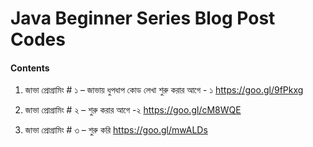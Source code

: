 # Java Beginner Series Blog Post Codes

#### Contents

1. জাভা প্রোগ্রামিং # ১ – জাভায় ধুপধাপ কোড লেখা শুরু করার আগে - ১ https://goo.gl/9fPkxg

2. জাভা প্রোগ্রামিং # ২ – শুরু করার আগে -২
https://goo.gl/cM8WQE

3. জাভা প্রোগ্রামিং # ৩ – শুরু করি
https://goo.gl/mwALDs
